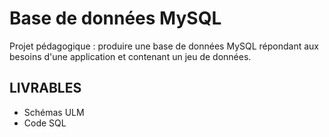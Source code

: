 # Base de données MySQL

Projet pédagogique : produire une base de données MySQL répondant aux besoins d'une application et contenant un jeu de données. 

## LIVRABLES

- Schémas ULM 
- Code SQL
